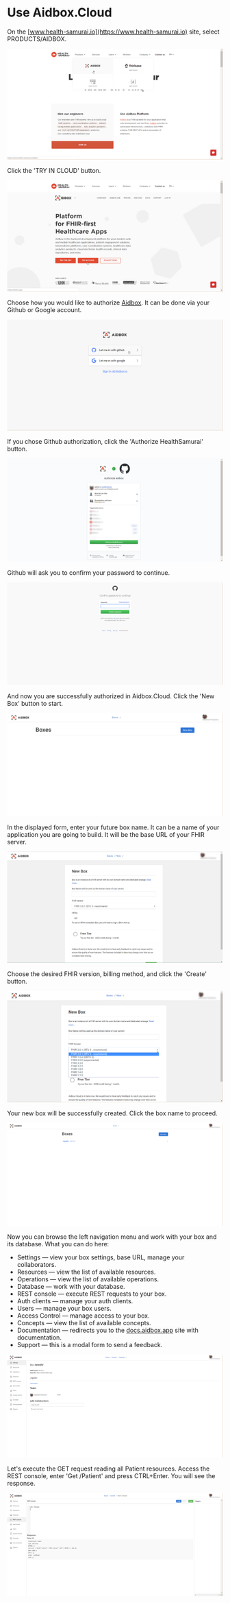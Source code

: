 # Use Aidbox.Cloud

On the [www.health-samurai.io](https://www.health-samurai.io) site, select PRODUCTS/AIDBOX.

![](../.gitbook/assets/scr-2019-02-26_18-15-37.png)

Click the 'TRY IN CLOUD' button.

![](../.gitbook/assets/scr-2019-02-26_18-15-46.png)

Choose how you would like to authorize [Aidbox](https://www.health-samurai.io/aidbox). It can be done via your Github or Google account.

![](../.gitbook/assets/scr-2019-02-26_18-17-38.png)

If you chose Github authorization, click the 'Authorize HealthSamurai' button.

![](../.gitbook/assets/scr-2018-10-11_10-50-33.png)

Github will ask you to confirm your password to continue.

![](../.gitbook/assets/scr-2018-10-11_10-51-32.png)

And now you are successfully authorized in Aidbox.Cloud. Click the 'New Box' button to start.

![](../.gitbook/assets/scr-2018-10-11_10-51-55.png)

In the displayed form, enter your future box name. It can be a name of your application you are going to build. It will be the base URL of your FHIR server.

![](../.gitbook/assets/scr-2019-02-26_18-29-25.png)

Choose the desired FHIR version, billing method, and click the 'Create' button.

![](../.gitbook/assets/scr-2019-02-26_18-18-49.png)

Your new box will be successfully created. Click the box name to proceed.

![](../.gitbook/assets/scr-2018-10-11_10-54-04.png)

Now you can browse the left navigation menu and work with your box and its database. What you can do here: 

* Settings — view your box settings, base URL, manage your collaborators.
* Resources — view the list of available resources.
* Operations — view the list of available operations.
* Database — work with your database.
* REST console — execute REST requests to your box.
* Auth clients — manage your auth clients.
* Users — manage your box users.
* Access Control — manage access to your box.
* Concepts — view the list of available concepts.
* Documentation — redirects you to the [docs.aidbox.app](https://docs.aidbox.app) site with documentation.
* Support — this is a modal form to send a feedback.

![](../.gitbook/assets/scr-2018-10-11_10-54-09.png)

Let's execute the GET request reading all Patient resources. Access the REST console, enter 'Get /Patient' and press CTRL+Enter. You will see the response.

![](../.gitbook/assets/scr-2018-10-11_10-55-15.png)

